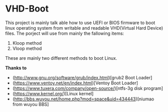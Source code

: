 # VHD-Boot
This project is mainly talk able how to use UEFI or BIOS firmware to boot linux operating system from writable and readable VHD(Virtual Hard Device) files. The porject will use from mainly the fallowing items:
1. Kloop method
2. Vloop method

These are mainly two different methods to boot Linux.

**Thanks to**
+ (http://www.gnu.org/software/grub/index.html)[grub2 Boot Loader]
+ (https://www.ventoy.net/en/index.html)[Ventoy Boot Loader]
+ (https://www.tuxera.com/company/open-source/)[ntfs-3g disk program]
+ (https://www.kernel.org/)[Linux kernel]
+ (http://bbs.wuyou.net/home.php?mod=space&uid=434443)[niumao from wuyou BBS]
